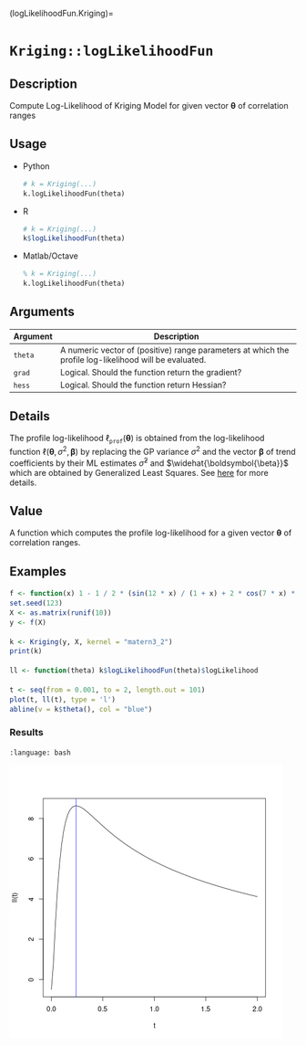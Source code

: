 (logLikelihoodFun.Kriging)=
# `Kriging::logLikelihoodFun`


## Description

Compute Log-Likelihood of Kriging Model for given vector $\boldsymbol{\theta}$
of correlation ranges

## Usage

* Python
    ```python
    # k = Kriging(...)
    k.logLikelihoodFun(theta)
    ```
* R
    ```r
    # k = Kriging(...)
    k$logLikelihoodFun(theta)
    ```
* Matlab/Octave
    ```octave
    % k = Kriging(...)
    k.logLikelihoodFun(theta)
    ```


## Arguments

Argument      |Description
------------- |----------------
`theta`     |     A numeric vector of (positive) range parameters at which the profile log-likelihood will be evaluated.
`grad`     |     Logical. Should the function return the gradient?
`hess`     |     Logical. Should the function return Hessian?


## Details

The profile log-likelihood $\ell_{\texttt{prof}}(\boldsymbol{\theta})$
is obtained from the log-likelihood function
$\ell(\boldsymbol{\theta},\, \sigma^2, \, \boldsymbol{\beta})$ by
replacing the GP variance $\sigma^2$ and the vector
$\boldsymbol{\beta}$ of trend coefficients by their ML estimates
$\widehat{\sigma}^2$ and $\widehat{\boldsymbol{\beta}}$ which are
obtained by Generalized Least Squares. See [here](SecMLProf) for more
details.


## Value

A function which computes the profile log-likelihood for a given vector
$\boldsymbol{\theta}$ of correlation ranges.

## Examples

```r
f <- function(x) 1 - 1 / 2 * (sin(12 * x) / (1 + x) + 2 * cos(7 * x) * x^5 + 0.7)
set.seed(123)
X <- as.matrix(runif(10))
y <- f(X)

k <- Kriging(y, X, kernel = "matern3_2")
print(k)

ll <- function(theta) k$logLikelihoodFun(theta)$logLikelihood

t <- seq(from = 0.001, to = 2, length.out = 101)
plot(t, ll(t), type = 'l')
abline(v = k$theta(), col = "blue")
```

### Results
```{literalinclude} ../functions/examples/logLikelihoodFun.Kriging.md.Rout
:language: bash
```
![](../functions/examples/logLikelihoodFun.Kriging.md.png)
